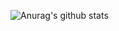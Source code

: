 ![Anurag's github stats](https://github-readme-stats.vercel.app/api?username=limuen&show_icons=true&theme=tokyonight)
